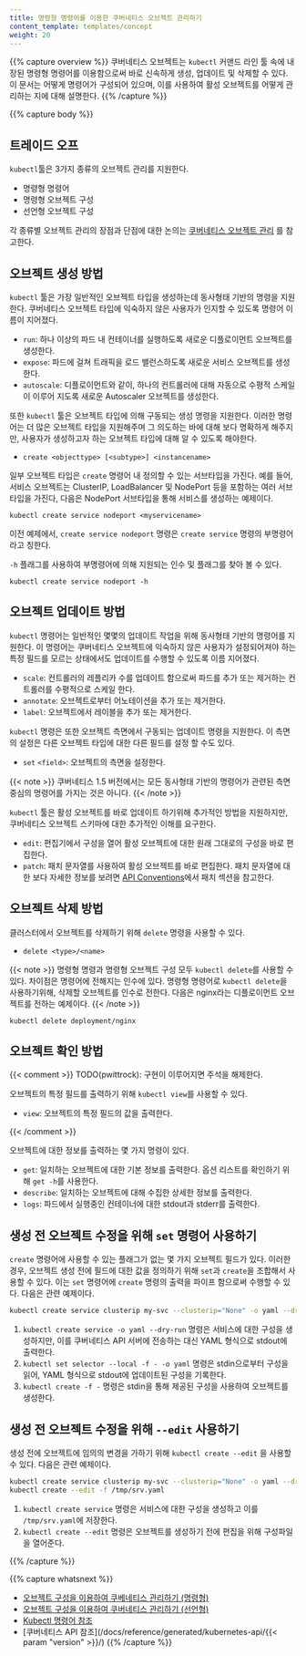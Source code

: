 ```yaml
---
title: 명령형 명령어를 이용한 쿠버네티스 오브젝트 관리하기
content_template: templates/concept
weight: 20
---
```


{{% capture overview %}}
쿠버네티스 오브젝트는 `kubectl` 커맨드 라인 툴 속에 내장된 명령형 명령어를 이용함으로써
바로 신속하게 생성, 업데이트 및 삭제할 수 있다. 이 문서는 어떻게 명령어가 구성되어 있으며,
이를 사용하여 활성 오브젝트를 어떻게 관리하는 지에 대해 설명한다.
{{% /capture %}}

{{% capture body %}}

## 트레이드 오프

`kubectl`툴은 3가지 종류의 오브젝트 관리를 지원한다.

* 명령형 명령어
* 명령형 오브젝트 구성
* 선언형 오브젝트 구성

각 종류별 오브젝트 관리의 장점과 단점에 대한 논의는 [쿠버네티스 오브젝트 관리](/docs/concepts/overview/object-management-kubectl/overview/)
를 참고한다.

## 오브젝트 생성 방법

`kubectl` 툴은 가장 일반적인 오브젝트 타입을 생성하는데 동사형태 기반의 명령을
지원한다. 쿠버네티스 오브젝트 타입에 익숙하지 않은 사용자가 인지할 수 있도록 명령어
이름이 지어졌다.

- `run`: 하나 이상의 파드 내 컨테이너를 실행하도록 새로운 디플로이먼트 오브젝트를 생성한다.
- `expose`: 파드에 걸쳐 트래픽을 로드 밸런스하도록 새로운 서비스 오브젝트를 생성한다.
- `autoscale`: 디플로이먼트와 같이, 하나의 컨트롤러에 대해 자동으로 수평적 스케일이 이루어 지도록 새로운 Autoscaler 오브젝트를 생성한다.

또한 `kubectl` 툴은 오브젝트 타입에 의해 구동되는 생성 명령을 지원한다.
이러한 명령어는 더 많은 오브젝트 타입을 지원해주며 그 의도하는 바에 대해
보다 명확하게 해주지만, 사용자가 생성하고자 하는 오브젝트 타입에 대해
알 수 있도록 해야한다.

- `create <objecttype> [<subtype>] <instancename>`

일부 오브젝트 타입은 `create` 명령어 내 정의할 수 있는 서브타입을 가진다.
예를 들어, 서비스 오브젝트는 ClusterIP, LoadBalancer 및 NodePort 등을
포함하는 여러 서브타입을 가진다, 다음은 NodePort 서브타입을 통해 서비스를
생성하는 예제이다.

```shell
kubectl create service nodeport <myservicename>
```

이전 예제에서, `create service nodeport` 명령은
`create service` 명령의 부명령어라고 칭한다.

`-h` 플래그를 사용하여 부명령어에 의해 지원되는 인수 및 플래그를
찾아 볼 수 있다.

```shell
kubectl create service nodeport -h
```

## 오브젝트 업데이트 방법

`kubectl` 명령어는 일반적인 몇몇의 업데이트 작업을 위해 동사형태 기반의 명령어를 지원한다.
이 명령어는 쿠버네티스 오브젝트에 익숙하지 않은 사용자가 설정되어져야
하는 특정 필드를 모르는 상태에서도 업데이트를 수행할 수 있도록
이름 지어졌다.

- `scale`: 컨트롤러의 레플리카 수를 업데이트 함으로써 파드를 추가 또는 제거하는 컨트롤러를 수평적으로 스케일 한다.
- `annotate`: 오브젝트로부터 어노테이션을 추가 또는 제거한다.
- `label`: 오브젝트에서 레이블을 추가 또는 제거한다.

`kubectl` 명령은 또한 오브젝트 측면에서 구동되는 업데이트 명령을 지원한다.
이 측면의 설정은 다른 오브젝트 타입에 대한 다른 필드를 설정 할 수도 있다.

- `set` `<field>`: 오브젝트의 측면을 설정한다.

{{< note >}}
쿠버네티스 1.5 버전에서는 모든 동사형태 기반의 명령어가 관련된 측면 중심의 명령어를 가지는 것은 아니다.
{{< /note >}}

`kubectl` 툴은 활성 오브젝트를 바로 업데이트 하기위해 추가적인 방법을 지원하지만,
쿠버네티스 오브젝트 스키마에 대한 추가적인 이해를 요구한다.

- `edit`: 편집기에서 구성을 열어 활성 오브젝트에 대한 원래 그대로의 구성을 바로 편집한다.
- `patch`: 패치 문자열를 사용하여 활성 오브젝트를 바로 편집한다.
패치 문자열에 대한 보다 자세한 정보를 보려면
[API Conventions](https://git.k8s.io/community/contributors/devel/api-conventions.md#patch-operations)에서 패치 섹션을 참고한다.

## 오브젝트 삭제 방법

클러스터에서 오브젝트를 삭제하기 위해 `delete` 명령을 사용할 수 있다.

- `delete <type>/<name>`

{{< note >}}
명령형 명령과 명령형 오브젝트 구성 모두 `kubectl delete`를 사용할 수
있다. 차이점은 명령어에 전해지는 인수에 있다. 명령형 명령어로
`kubectl delete`을 사용하기위해, 삭제할 오브젝트를 인수로 전한다.
다음은 nginx라는 디플로이먼트 오브젝트를 전하는 예제이다.
{{< /note >}}

```shell
kubectl delete deployment/nginx
```

## 오브젝트 확인 방법

{{< comment >}}
TODO(pwittrock): 구현이 이루어지면 주석을 해제한다.

오브젝트의 특정 필드를 출력하기 위해 `kubectl view`를 사용할 수 있다.

- `view`: 오브젝트의 특정 필드의 값을 출력한다.

{{< /comment >}}



오브젝트에 대한 정보를 출력하는 몇 가지 명령이 있다.

- `get`: 일치하는 오브젝트에 대한 기본 정보를 출력한다. 옵션 리스트를 확인하기 위해 `get -h`를 사용한다.
- `describe`: 일치하는 오브젝트에 대해 수집한 상세한 정보를 출력한다.
- `logs`: 파드에서 실행중인 컨테이너에 대한 stdout과 stderr를 출력한다.

## 생성 전 오브젝트 수정을 위해 `set` 명령어 사용하기

`create` 명령어에 사용할 수 있는 플래그가 없는 몇 가지 오브젝트
필드가 있다. 이러한 경우, 오브젝트 생성 전에 필드에 대한 값을
정의하기 위해 `set`과 `create`을 조합해서 사용할 수 있다.
이는 `set` 명령어에 `create` 명령의 출력을 파이프 함으로써 수행할 수 있다.
다음은 관련 예제이다.

```sh
kubectl create service clusterip my-svc --clusterip="None" -o yaml --dry-run | kubectl set selector --local -f - 'environment=qa' -o yaml | kubectl create -f -
```

1. `kubectl create service -o yaml --dry-run` 명령은 서비스에 대한 구성을 생성하지만, 이를 쿠버네티스 API 서버에 전송하는 대신 YAML 형식으로 stdout에 출력한다.
2. `kubectl set selector --local -f - -o yaml` 명령은 stdin으로부터 구성을 읽어, YAML 형식으로 stdout에 업데이트된 구성을 기록한다.
3. `kubectl create -f -` 명령은 stdin을 통해 제공된 구성을 사용하여 오브젝트를 생성한다.

## 생성 전 오브젝트 수정을 위해 `--edit` 사용하기

생성 전에 오브젝트에 임의의 변경을 가하기 위해 `kubectl create --edit` 을 사용할 수 있다.
다음은 관련 예제이다.

```sh
kubectl create service clusterip my-svc --clusterip="None" -o yaml --dry-run > /tmp/srv.yaml
kubectl create --edit -f /tmp/srv.yaml
```

1. `kubectl create service` 명령은 서비스에 대한 구성을 생성하고 이를 `/tmp/srv.yaml`에 저장한다.
2. `kubectl create --edit` 명령은 오브젝트를 생성하기 전에 편집을 위해 구성파일을 열어준다.

{{% /capture %}}

{{% capture whatsnext %}}
- [오브젝트 구성을 이용하여 쿠베네티스 관리하기 (명령형)](/docs/concepts/overview/object-management-kubectl/imperative-config/)
- [오브젝트 구성을 이용하여 쿠버네티스 관리하기 (선언형)](/docs/concepts/overview/object-management-kubectl/declarative-config/)
- [Kubectl 명령어 참조](/docs/reference/generated/kubectl/kubectl/)
- [쿠버네티스 API 참조](/docs/reference/generated/kubernetes-api/{{< param "version" >}}/)
{{% /capture %}}
